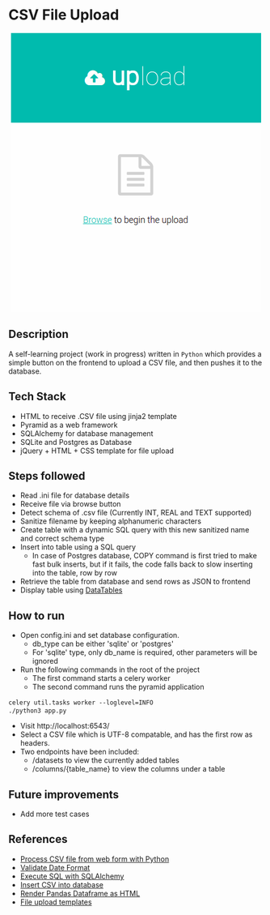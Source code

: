# CSV File Upload

<p align="center"><img src="screenshot.png"/></p>

## Description
A self-learning project (work in progress) written in ```Python``` which provides a simple button on the frontend to upload a CSV file, and then pushes it to the database.

## Tech Stack
* HTML to receive .CSV file using jinja2 template
* Pyramid as a web framework
* SQLAlchemy for database management
* SQLite and Postgres as Database
* jQuery + HTML + CSS template for file upload

## Steps followed
* Read .ini file for database details
* Receive file via browse button
* Detect schema of .csv file (Currently INT, REAL and TEXT supported)
* Sanitize filename by keeping alphanumeric characters
* Create table with a dynamic SQL query with this new sanitized name and correct schema type
* Insert into table using a SQL query
  * In case of Postgres database, COPY command is first tried to make fast bulk inserts, but if it fails, the code falls back to slow inserting into the table, row by row
* Retrieve the table from database and send rows as JSON to frontend
* Display table using [DataTables](https://datatables.net/)

## How to run
* Open config.ini and set database configuration.
  * db_type can be either 'sqlite' or 'postgres'
  * For 'sqlite' type, only db_name is required, other parameters will be ignored
* Run the following commands in the root of the project
  * The first command starts a celery worker
  * The second command runs the pyramid application
```console
celery util.tasks worker --loglevel=INFO
./python3 app.py
```

* Visit http://localhost:6543/
* Select a CSV file which is UTF-8 compatable, and has the first row as headers.
* Two endpoints have been included:
  * /datasets to view the currently added tables
  * /columns/{table_name} to view the columns under a table 

## Future improvements
* Add more test cases

## References
* [Process CSV file from web form with Python](https://stackoverflow.com/questions/22009034/how-to-process-uploaded-csv-file-from-web-form-with-python-3)
* [Validate Date Format](https://stackoverflow.com/questions/16870663/how-do-i-validate-a-date-string-format-in-python)
* [Execute SQL with SQLAlchemy](https://chartio.com/resources/tutorials/how-to-execute-raw-sql-in-sqlalchemy/)
* [Insert CSV into database](https://python.plainenglish.io/comparison-of-methods-for-importing-bulk-csv-data-into-mysql-using-python-5890dbf57419)
* [Render Pandas Dataframe as HTML](https://www.geeksforgeeks.org/rendering-data-frame-to-html-template-in-table-view-using-django-framework/)
* [File upload templates](https://freshdesignweb.com/jquery-html5-file-upload/)
